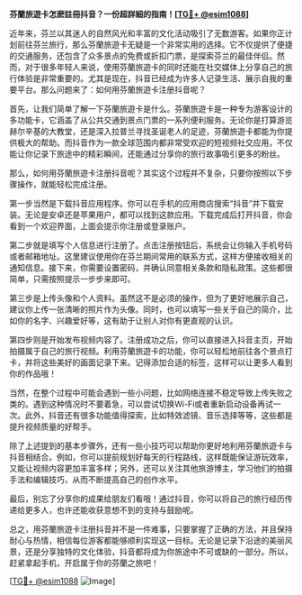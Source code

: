 **芬蘭旅遊卡怎麽註冊抖音？一份超詳細的指南！[[TG💪+ @esim1088](https://t.me/s/esim1088)]**

近年来，芬兰以其迷人的自然风光和丰富的文化活动吸引了无数游客。如果你正计划前往芬兰旅行，那么芬蘭旅遊卡无疑是一个非常实用的选择。它不仅提供了便捷的交通服务，还包含了众多景点的免费或折扣门票，是探索芬兰的最佳伴侣。然而，对于很多年轻人来说，使用芬蘭旅遊卡的同时还能在社交媒体上分享自己的旅行体验是非常重要的。尤其是现在，抖音已经成为许多人记录生活、展示自我的重要平台。那么问题来了：如何用芬蘭旅遊卡注册抖音呢？

首先，让我们简单了解一下芬蘭旅遊卡是什么。芬蘭旅遊卡是一种专为游客设计的多功能卡，它涵盖了从公共交通到景点门票的一系列便利服务。无论你是打算游览赫尔辛基的大教堂，还是深入拉普兰寻找圣诞老人的足迹，芬蘭旅遊卡都能为你提供极大的帮助。而抖音作为一款全球范围内都非常受欢迎的短视频社交应用，不仅能让你记录下旅途中的精彩瞬间，还能通过分享你的旅行故事吸引更多的粉丝。

那么，如何用芬蘭旅遊卡注册抖音呢？其实这个过程并不复杂，只要你按照以下步骤操作，就能轻松完成注册。

第一步当然是下载抖音应用程序。你可以在手机的应用商店搜索“抖音”并下载安装。无论是安卓还是苹果用户，都可以找到这款应用。下载完成后打开抖音，你会看到一个欢迎界面，上面会提示你注册或登录账户。

第二步就是填写个人信息进行注册了。点击注册按钮后，系统会让你输入手机号码或者邮箱地址。这里建议使用你在芬兰期间常用的联系方式，这样方便接收相关的通知信息。接下来，你需要设置密码，并确认同意相关条款和隐私政策。这些都很简单，只需按照提示一步步来即可。

第三步是上传头像和个人资料。虽然这不是必须的操作，但为了更好地展示自己，建议你上传一张清晰的照片作为头像。同时，也可以填写一些关于自己的简介，比如你的名字、兴趣爱好等，这有助于让别人对你有更直观的认识。

第四步则是开始发布视频内容了。注册成功之后，你可以直接进入抖音主页，开始拍摄属于自己的旅行视频。利用芬蘭旅遊卡的功能，你可以轻松地前往各个景点打卡，并将这些美好的画面记录下来。记得添加合适的标签，这样可以让更多人看到你的作品哦！

当然，在整个过程中可能会遇到一些小问题，比如网络连接不稳定导致上传失败之类的。遇到这种情况时不要着急，可以尝试切换Wi-Fi或者重新启动设备再试一次。此外，抖音还有很多功能值得探索，比如特效滤镜、音乐选择等等，这些都是提升视频质量的好帮手。

除了上述提到的基本步骤外，还有一些小技巧可以帮助你更好地利用芬蘭旅遊卡与抖音相结合。例如，你可以提前规划好每天的行程路线，这样既能保证游玩效率，又能让视频内容更加丰富多样；另外，还可以关注其他旅游博主，学习他们的拍摄手法和编辑技巧，从而不断提高自己的创作水平。

最后，别忘了分享你的成果给朋友们看哦！通过抖音，你可以将自己的旅行经历传递给更多人，也许还能收获意想不到的支持与鼓励呢。

总之，用芬蘭旅遊卡注册抖音并不是一件难事，只要掌握了正确的方法，并且保持耐心与热情，相信每位游客都能够顺利实现这一目标。无论是记录下沿途的美丽风景，还是分享独特的文化体验，抖音都将成为你旅途中不可或缺的一部分。所以，赶紧拿起手机，开启属于你的芬蘭之旅吧！

[[TG💪+ @esim1088](https://t.me/s/esim1088) ![Image](https://i.postimg.cc/4NQfJmqS/Snipaste-2025-05-13-00-14-12.png)]